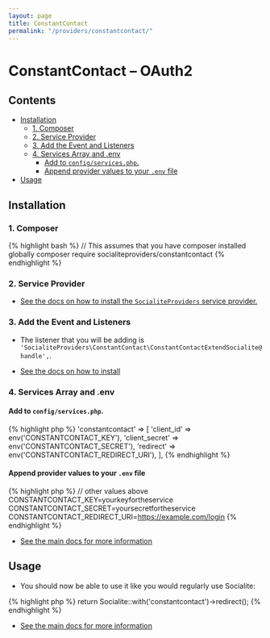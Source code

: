 ```yaml
---
layout: page
title: ConstantContact
permalink: "/providers/constantcontact/"
---
```

# ConstantContact – OAuth2

## Contents

- [Installation](#installation)
  - [1. Composer](#1-composer)
  - [2. Service Provider](#2-service-provider)
  - [3. Add the Event and Listeners](#3-add-the-event-and-listeners)
  - [4. Services Array and .env](#4-services-array-and-env)
    - [Add to `config/services.php`.](#add-to-configservicesphp)
    - [Append provider values to your `.env` file](#append-provider-values-to-your-env-file)
- [Usage](#usage)


## Installation

### 1. Composer

{% highlight bash %}
// This assumes that you have composer installed globally
composer require socialiteproviders/constantcontact
{% endhighlight %}

### 2. Service Provider

* [See the docs on how to install the `SocialiteProviders` service provider.](https://github.com/SocialiteProviders/Manager#2-service-provider)


### 3. Add the Event and Listeners

* The listener that you will be adding is `'SocialiteProviders\ConstantContact\ConstantContactExtendSocialite@handle',`.

* [See the docs on how to install](https://github.com/SocialiteProviders/Manager#3-add-the-event-and-listeners)

### 4. Services Array and .env

#### Add to `config/services.php`.

{% highlight php %}
'constantcontact' => [
    'client_id' => env('CONSTANTCONTACT_KEY'),
    'client_secret' => env('CONSTANTCONTACT_SECRET'),
    'redirect' => env('CONSTANTCONTACT_REDIRECT_URI'),
],
{% endhighlight %}

#### Append provider values to your `.env` file

{% highlight php %}
// other values above
CONSTANTCONTACT_KEY=yourkeyfortheservice
CONSTANTCONTACT_SECRET=yoursecretfortheservice
CONSTANTCONTACT_REDIRECT_URI=https://example.com/login
{% endhighlight %}

* [See the main docs for more information](https://github.com/SocialiteProviders/Manager#4-services-array-and-env)


## Usage

* You should now be able to use it like you would regularly use Socialite:

{% highlight php %}
return Socialite::with('constantcontact')->redirect();
{% endhighlight %}

* [See the main docs for more information](https://github.com/SocialiteProviders/Manager#usage)
